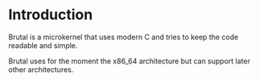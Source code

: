 # Introduction

Brutal is a microkernel that uses modern C and tries to keep the code readable and simple.

Brutal uses for the moment the x86_64 architecture but can support later other architectures.
